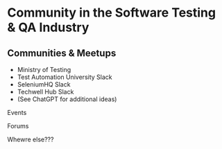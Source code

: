 # Community in the Software Testing & QA Industry




## Communities & Meetups
- Ministry of Testing
- Test Automation University Slack
- SeleniumHQ Slack
- Techwell Hub Slack
- (See ChatGPT for additional ideas)

Events


Forums


Whewre else???
